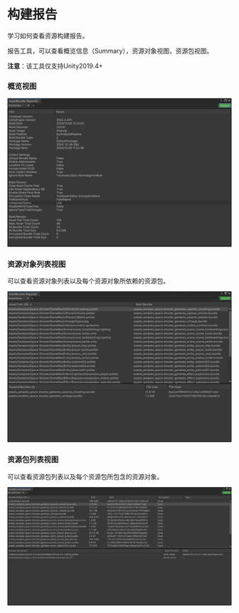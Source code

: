# 构建报告

学习如何查看资源构建报告。

报告工具，可以查看概览信息（Summary），资源对象视图，资源包视图。

**注意**：该工具仅支持Unity2019.4+

### 概览视图

![image](./Image/AssetReporter-img1.png)

### 资源对象列表视图

可以查看资源对象列表以及每个资源对象所依赖的资源包。

![image](./Image/AssetReporter-img2.jpg)

### 资源包列表视图

可以查看资源包列表以及每个资源包所包含的资源对象。

![image](./Image/AssetReporter-img3.jpg)
